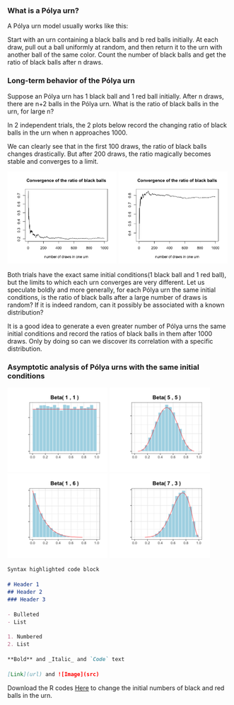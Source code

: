 ### What is a Pólya urn?

A Pólya urn model usually works like this: 

Start with an urn containing a black balls and b red balls initially.
At each draw, pull out a ball uniformly at random, and then return it to the urn with another ball of the same color. 
Count the number of black balls and get the ratio of black balls after n draws. 

### Long-term behavior of the Pólya urn

Suppose an Pólya urn has 1 black ball and 1 red ball initially. After n draws, there are n+2 balls in the Pólya urn. 
What is the ratio of black balls in the urn, for large n?

In 2 independent trials, the 2 plots below record the changing ratio of black balls in the urn when n approaches 1000. 

We can clearly see that in the first 100 draws, the ratio of black balls changes drastically.
But after 200 draws, the ratio magically becomes stable and converges to a limit. 


<img src="urn1.png" width="49%" height="60%"/>  <img src="urn2.png" width="49%" height="60%"/>

Both trials have the exact same initial conditions(1 black ball and 1 red ball), but the limits to which each urn converges 
are very different. Let us speculate boldly and more generally, for each Pólya urn the same initial conditions, is the ratio of black balls after a large 
number of draws is random? If it is indeed random, can it possibly be associated with a known distribution?

It is a good idea to generate a even greater number of Pólya urns the same initial conditions and record the ratios of black balls in them after 1000 draws.
Only by doing so can we discover its correlation with a specific distribution.

### Asymptotic analysis of Pólya urns with the same initial conditions

<img src="beta11.png" width="45%" height="45%"/>    <img src="beta55.png" width="45%" height="45%"/>
<img src="beta16.png" width="45%" height="45%"/>    <img src="beta73.png" width="45%" height="45%"/>

```markdown
Syntax highlighted code block

# Header 1
## Header 2
### Header 3

- Bulleted
- List

1. Numbered
2. List

**Bold** and _Italic_ and `Code` text

[Link](url) and ![Image](src)
```

Download the R codes [Here](https://downgit.github.io/#/home?url=https://github.com/celestezeng33/Polya_Urn_Model/blob/main/polya_urn.R) to change the initial numbers of black and red balls in the urn. 

